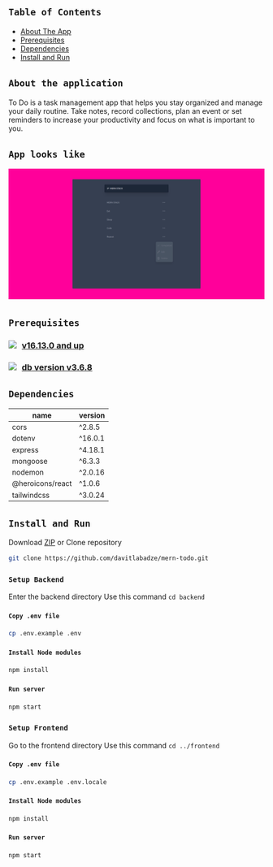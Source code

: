 
## `Table of Contents`

* [ About The App](#about)
* [ Prerequisites](#pre)
* [ Dependencies](#dependencies)
* [ Install and Run](#iar)

<a name="about"></a>

## `About the application`
To Do is a task management app that helps you stay organized and manage your daily routine. Take notes, record collections, plan an event or set reminders to increase your productivity and focus on what is important to you.

## `App looks like`
!['alt'](readme/screen.png)

<a name="pre"></a>

## `Prerequisites`

### <a href="https://nodejs.org/en/" target="_blank"><img style="float:left; margin-right:10px" src="https://img.shields.io/badge/Node.js-339933?style=for-the-badge&logo=nodedotjs&logoColor=white"/> v16.13.0 and up
</a> 

### <a href="https://www.mongodb.com/" target="_blank"><img style="float:left; margin-right:10px" src="https://img.shields.io/badge/mongodb-339933?style=for-the-badge&logo=mongodb&logoColor=white"/> db version v3.6.8 </a> 


<a name="dependencies"></a>

## `Dependencies`

| name  | version |
| ------------- | ------------- |
| cors  | ^2.8.5  |
| dotenv  | ^16.0.1  |
| express | ^4.18.1 |
| mongoose | ^6.3.3 |
| nodemon | ^2.0.16 |
| @heroicons/react| ^1.0.6 |
| tailwindcss| ^3.0.24 |


<a name="iar"></a>

## `Install and Run`

Download [ZIP](https://github.com/davitlabadze/mern-todo/archive/refs/heads/master.zip) or Clone repository

```bash
git clone https://github.com/davitlabadze/mern-todo.git
```
### `Setup Backend`

Enter the backend directory Use this command `cd backend`

#### `Copy .env file`
```bash
cp .env.example .env
```

#### `Install Node modules`

```bash
npm install
```

#### `Run server`

```bash
npm start
```

### `Setup Frontend`

Go to the frontend directory Use this command `cd ../frontend`

#### `Copy .env file`
```bash
cp .env.example .env.locale
```

#### `Install Node modules`

```bash
npm install
```

#### `Run server`

```bash
npm start
```


